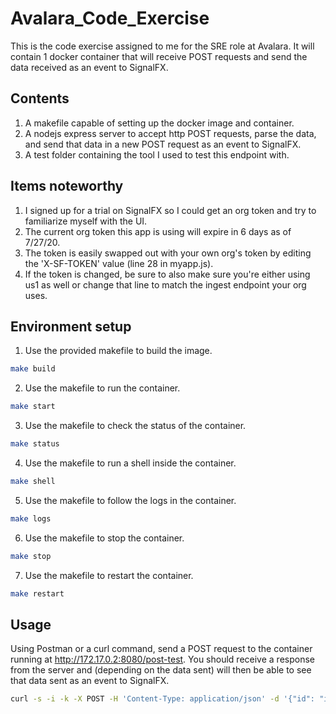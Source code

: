 # Avalara_Code_Exercise

This is the code exercise assigned to me for the SRE role at Avalara.  It will contain 1 docker container that will receive POST requests and send the data received as an event to SignalFX.

## Contents

1. A makefile capable of setting up the docker image and container.
2. A nodejs express server to accept http POST requests, parse the data, and send that data in a new POST request as an event to SignalFX.
3. A test folder containing the tool I used to test this endpoint with.

## Items noteworthy

1. I signed up for a trial on SignalFX so I could get an org token and try to familiarize myself with the UI.
2. The current org token this app is using will expire in 6 days as of 7/27/20.
3. The token is easily swapped out with your own org's token by editing the 'X-SF-TOKEN' value (line 28 in myapp.js).
4. If the token is changed, be sure to also make sure you're either using us1 as well or change that line to match the ingest endpoint your org uses.

## Environment setup

1. Use the provided makefile to build the image.
```bash
make build
```
2. Use the makefile to run the container.
```bash
make start
```
3. Use the makefile to check the status of the container.
```bash
make status
```
4. Use the makefile to run a shell inside the container.
```bash
make shell
```
5. Use the makefile to follow the logs in the container.
```bash
make logs
```
6. Use the makefile to stop the container.
```bash
make stop
```
7. Use the makefile to restart the container.
```bash
make restart
```

## Usage
Using Postman or a curl command, send a POST request to the container running at http://172.17.0.2:8080/post-test.  You should receive a response from the server and (depending on the data sent) will then be able to see that data sent as an event to SignalFX.

```bash
curl -s -i -k -X POST -H 'Content-Type: application/json' -d '{"id": "i-0085a516efcc628d6", "description": "This server is unhealthy."}' http://172.17.0.2:8080/post-test
```

